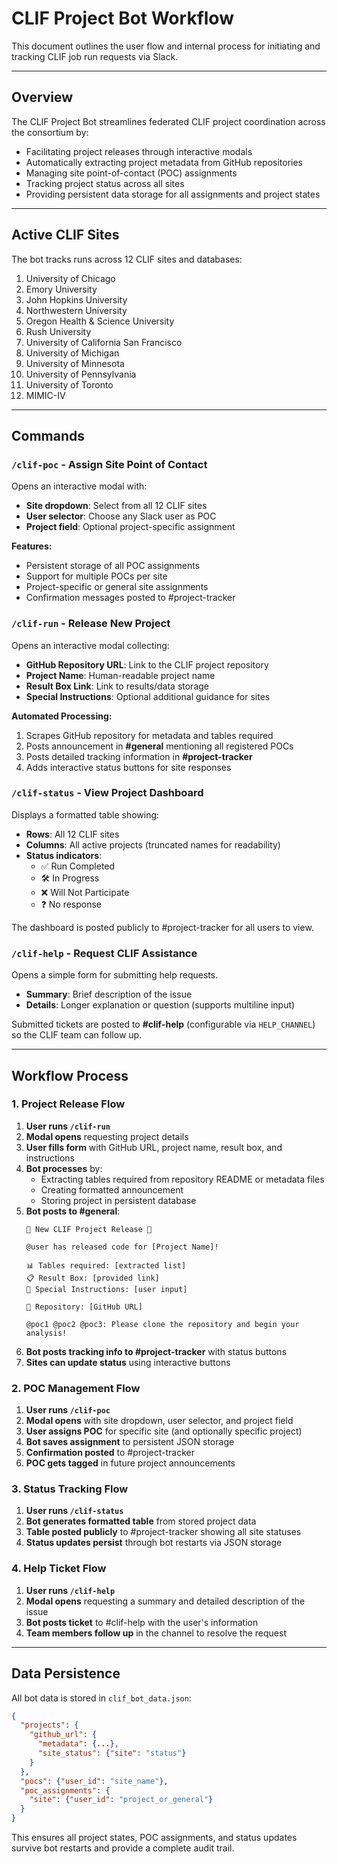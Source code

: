 # CLIF Project Bot Workflow

This document outlines the user flow and internal process for initiating and tracking CLIF job run requests via Slack.

---

## Overview

The CLIF Project Bot streamlines federated CLIF project coordination across the consortium by:
- Facilitating project releases through interactive modals
- Automatically extracting project metadata from GitHub repositories
- Managing site point-of-contact (POC) assignments
- Tracking project status across all sites
- Providing persistent data storage for all assignments and project states

---

## Active CLIF Sites

The bot tracks runs across 12 CLIF sites and databases:

1. University of Chicago
2. Emory University
3. John Hopkins University
4. Northwestern University
5. Oregon Health & Science University
6. Rush University
7. University of California San Francisco
8. University of Michigan
9. University of Minnesota
10. University of Pennsylvania
11. University of Toronto
12. MIMIC-IV

---

## Commands

### `/clif-poc` - Assign Site Point of Contact

Opens an interactive modal with:
- **Site dropdown**: Select from all 12 CLIF sites
- **User selector**: Choose any Slack user as POC
- **Project field**: Optional project-specific assignment

**Features:**
- Persistent storage of all POC assignments
- Support for multiple POCs per site
- Project-specific or general site assignments
- Confirmation messages posted to #project-tracker

### `/clif-run` - Release New Project

Opens an interactive modal collecting:
- **GitHub Repository URL**: Link to the CLIF project repository
- **Project Name**: Human-readable project name
- **Result Box Link**: Link to results/data storage
- **Special Instructions**: Optional additional guidance for sites

**Automated Processing:**
1. Scrapes GitHub repository for metadata and tables required
2. Posts announcement in **#general** mentioning all registered POCs
3. Posts detailed tracking information in **#project-tracker**
4. Adds interactive status buttons for site responses

### `/clif-status` - View Project Dashboard

Displays a formatted table showing:
- **Rows**: All 12 CLIF sites
- **Columns**: All active projects (truncated names for readability)
- **Status indicators**:
  - ✅ Run Completed
  - 🛠 In Progress  
  - ❌ Will Not Participate
  - ❓ No response

The dashboard is posted publicly to #project-tracker for all users to view.

### `/clif-help` - Request CLIF Assistance

Opens a simple form for submitting help requests.

- **Summary**: Brief description of the issue
- **Details**: Longer explanation or question (supports multiline input)

Submitted tickets are posted to **#clif-help** (configurable via `HELP_CHANNEL`) so the CLIF team can follow up.

---

## Workflow Process

### 1. Project Release Flow

1. **User runs `/clif-run`**
2. **Modal opens** requesting project details
3. **User fills form** with GitHub URL, project name, result box, and instructions
4. **Bot processes** by:
   - Extracting tables required from repository README or metadata files
   - Creating formatted announcement
   - Storing project in persistent database
5. **Bot posts to #general**:
   ```
   🚀 New CLIF Project Release 🚀
   
   @user has released code for [Project Name]!
   
   📊 Tables required: [extracted list]
   📋 Result Box: [provided link] 
   🔧 Special Instructions: [user input]
   
   🔗 Repository: [GitHub URL]
   
   @poc1 @poc2 @poc3: Please clone the repository and begin your analysis!
   ```
6. **Bot posts tracking info to #project-tracker** with status buttons
7. **Sites can update status** using interactive buttons

### 2. POC Management Flow

1. **User runs `/clif-poc`**
2. **Modal opens** with site dropdown, user selector, and project field
3. **User assigns POC** for specific site (and optionally specific project)
4. **Bot saves assignment** to persistent JSON storage
5. **Confirmation posted** to #project-tracker
6. **POC gets tagged** in future project announcements

### 3. Status Tracking Flow

1. **User runs `/clif-status`**
2. **Bot generates formatted table** from stored project data
3. **Table posted publicly** to #project-tracker showing all site statuses
4. **Status updates persist** through bot restarts via JSON storage

### 4. Help Ticket Flow

1. **User runs `/clif-help`**
2. **Modal opens** requesting a summary and detailed description of the issue
3. **Bot posts ticket** to #clif-help with the user's information
4. **Team members follow up** in the channel to resolve the request

---

## Data Persistence

All bot data is stored in `clif_bot_data.json`:

```json
{
  "projects": {
    "github_url": {
      "metadata": {...},
      "site_status": {"site": "status"}
    }
  },
  "pocs": {"user_id": "site_name"},
  "poc_assignments": {
    "site": {"user_id": "project_or_general"}
  }
}
```

This ensures all project states, POC assignments, and status updates survive bot restarts and provide a complete audit trail.



